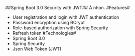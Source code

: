 ##Spring Boot 3.0 Security with JWT##
À nhon.
#Features#
- User registration and login with JWT authentication
- Password encryption using BCrypt
- Role-based authorization with Spring Security
- Refresh token
#Technologies#
- Spring Boot 3.0
- Spring Security
- Json Web Token (JWT)

